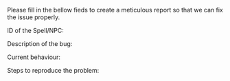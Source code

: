 Please fill in the bellow fieds to create a meticulous report so that we can fix the issue properly.


ID of the Spell/NPC:


Description of the bug:


Current behaviour:


Steps to reproduce the problem:

